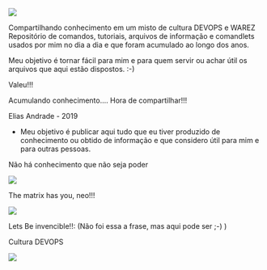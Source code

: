 ![](http://www.techproenterprise.com/wp-content/uploads/2016/05/headerbackground.png)

Compartilhando conhecimento  em um misto de cultura DEVOPS e WAREZ
Repositório de comandos, tutoriais, arquivos de informação  e comandlets usados por mim no dia a dia e que foram acumulado ao longo dos anos.

Meu objetivo é tornar fácil para mim e para quem servir ou achar útil os arquivos que aqui estão dispostos. :-)

Valeu!!!

Acumulando conhecimento.... Hora de compartilhar!!!

Elias Andrade - 2019

- Meu objetivo é publicar aqui tudo que eu tiver produzido de conhecimento ou obtido de informação e que considero útil para mim e para outras pessoas.

Não há conhecimento que não seja poder

![](https://steamusercontent-a.akamaihd.net/ugc/713035001753474891/BA4BBB13C168079078A501521AF9501D1909B059/)

The matrix has you, neo!!!

![](https://66.media.tumblr.com/4e67f2f2d4d2fcab4e8f6a9e5ccb3588/tumblr_ommxx7WK3p1tk7m95o1_500.gif)


Lets Be invencible!!: (Não foi essa a frase, mas aqui pode ser ;-) )

Cultura DEVOPS

![](https://66.media.tumblr.com/46eb17b36b729413d831aed40be4f346/tumblr_nzz9beO66W1u77be0o1_500.gif)



